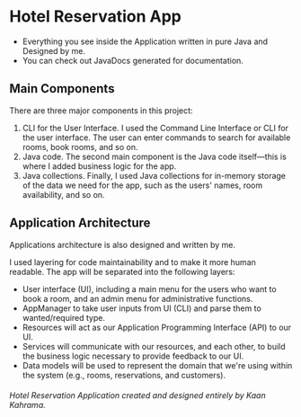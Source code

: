 # Hotel Reservation App
- Everything you see inside the Application written in pure Java and Designed by me.
- You can check out JavaDocs generated for documentation.

## Main Components

There are three major components in this project: 

1. CLI for the User Interface. I used the Command Line Interface or CLI for the user interface. The user can enter commands to search for available rooms, book rooms, and so on.
2. Java code. The second main component is the Java code itself—this is where I added business logic for the app.
3. Java collections. Finally, I used Java collections for in-memory storage of the data we need for the app, such as the users' names, room availability, and so on.

## Application Architecture
Applications architecture is also designed and written by me.

I used layering for code maintainability and to make it more human readable. The app will be separated into the following layers:

- User interface (UI), including a main menu for the users who want to book a room, and an admin menu for administrative functions.
- AppManager to take user inputs from UI (CLI) and parse them to wanted/required type.
- Resources will act as our Application Programming Interface (API) to our UI.
- Services will communicate with our resources, and each other, to build the business logic necessary to provide feedback to our UI.
- Data models will be used to represent the domain that we're using within the system (e.g., rooms, reservations, and customers).

###### Hotel Reservation Application created and designed entirely by Kaan Kahrama.
